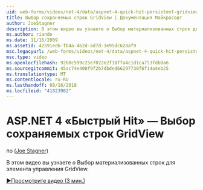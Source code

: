 ```yaml
---
uid: web-forms/videos/net-4/data/aspnet-4-quick-hit-persistent-gridview-row-selection
title: Выбор сохраняемых строк GridView | Документация Майкрософт
author: JoeStagner
description: В этом видео вы узнаете о Выбор материализованных строк для элемента управления GridView.
ms.author: riande
ms.date: 11/16/2009
ms.assetid: 42591ed6-fb4a-462d-ad7d-3e95dc628af9
msc.legacyurl: /web-forms/videos/net-4/data/aspnet-4-quick-hit-persistent-gridview-row-selection
msc.type: video
ms.openlocfilehash: 9260c599c25e7022e2f18ffa4c1d1ca753fdb8a6
ms.sourcegitcommit: 45ac74e400f9f2b7dbded66297730f6f14a4eb25
ms.translationtype: MT
ms.contentlocale: ru-RU
ms.lasthandoff: 08/16/2018
ms.locfileid: "41823982"
---
```

<a name="aspnet-4-quick-hit--persistent-gridview-row-selection"></a>ASP.NET 4 «Быстрый Hit» — Выбор сохраняемых строк GridView
====================
по [(Joe Stagner)](https://github.com/JoeStagner)

В этом видео вы узнаете о Выбор материализованных строк для элемента управления GridView. 

[&#9654;Просмотрите видео (3 мин.)](https://channel9.msdn.com/Blogs/ASP-NET-Site-Videos/aspnet-4-quick-hit-persistent-gridview-row-selection)
